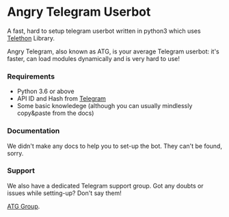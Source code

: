 # Angry Telegram Userbot
A fast, hard to setup telegram userbot written in python3 which uses [Telethon](https://github.com/LonamiWebs/Telethon/ "Pyrogram") Library.

Angry Telegram, also known as ATG, is your average Telegram userbot: it's faster, can load modules dynamically and is very hard to use!

### Requirements
- Python 3.6 or above
- API ID and Hash from [Telegram](https://my.telegram.org/apps)
- Some basic knowledege (although you can usually mindlessly copy&paste from the docs)

### Documentation
We didn't make any docs to help you to set-up the bot.
They can't be found, sorry.

### Support
We also have a dedicated Telegram support group. Got any doubts or issues while setting-up? Don't say them!

[ATG Group](https://t.me/angrytelegram "Telegram").
